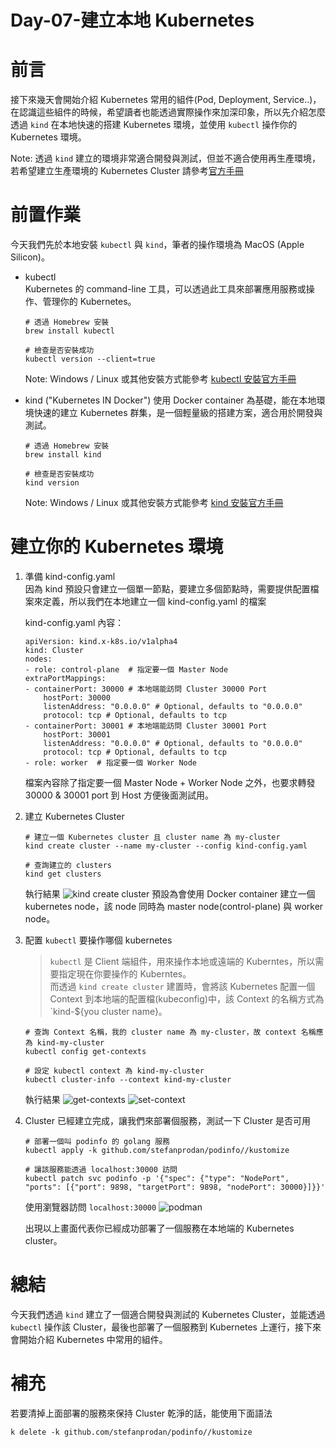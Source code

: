 # Day-07-建立本地 Kubernetes

# 前言
接下來幾天會開始介紹 Kubernetes 常用的組件(Pod, Deployment, Service..)，在認識這些組件的時候，希望讀者也能透過實際操作來加深印象，所以先介紹怎麼透過 `kind` 在本地快速的搭建 Kubernetes 環境，並使用 `kubectl` 操作你的 Kubernetes 環境。

Note: 
透過 `kind` 建立的環境非常適合開發與測試，但並不適合使用再生產環境，若希望建立生產環境的 Kubernetes Cluster 請參考[官方手冊]()

# 前置作業
今天我們先於本地安裝 `kubectl` 與 `kind`，筆者的操作環境為 MacOS (Apple Silicon)。
- kubectl    
  Kubernetes 的 command-line 工具，可以透過此工具來部署應用服務或操作、管理你的 Kubernetes。  
    ```
    # 透過 Homebrew 安裝
    brew install kubectl

    # 檢查是否安裝成功
    kubectl version --client=true
    ```
    Note: Windows / Linux 或其他安裝方式能參考 [kubectl 安裝官方手冊](https://kubernetes.io/zh-cn/docs/tasks/tools/)

- kind ("Kubernetes IN Docker")
    使用 Docker container 為基礎，能在本地環境快速的建立  Kubernetes 群集，是一個輕量級的搭建方案，適合用於開發與測試。
  ```
  # 透過 Homebrew 安裝
  brew install kind

  # 檢查是否安裝成功
  kind version
  ```
   Note: Windows / Linux 或其他安裝方式能參考 [kind 安裝官方手冊](https://kind.sigs.k8s.io/docs/user/quick-start/#installation)

# 建立你的 Kubernetes 環境
1. 準備 kind-config.yaml    
    因為 kind 預設只會建立一個單一節點，要建立多個節點時，需要提供配置檔案來定義，所以我們在本地建立一個 kind-config.yaml 的檔案

    kind-config.yaml 內容：
    ```
    apiVersion: kind.x-k8s.io/v1alpha4
    kind: Cluster
    nodes:
    - role: control-plane  # 指定要一個 Master Node
    extraPortMappings:
    - containerPort: 30000 # 本地端能訪問 Cluster 30000 Port
        hostPort: 30000
        listenAddress: "0.0.0.0" # Optional, defaults to "0.0.0.0"
        protocol: tcp # Optional, defaults to tcp
    - containerPort: 30001 # 本地端能訪問 Cluster 30001 Port
        hostPort: 30001
        listenAddress: "0.0.0.0" # Optional, defaults to "0.0.0.0"
        protocol: tcp # Optional, defaults to tcp
    - role: worker  # 指定要一個 Worker Node
    ```
    檔案內容除了指定要一個 Master Node + Worker Node 之外，也要求轉發 30000 & 30001 port 到 Host 方便後面測試用。
2. 建立 Kubernetes Cluster
    ```
    # 建立一個 Kubernetes cluster 且 cluster name 為 my-cluster
    kind create cluster --name my-cluster --config kind-config.yaml

    # 查詢建立的 clusters
    kind get clusters
    ```
    執行結果
    ![kind create cluster](https://cdn.staticaly.com/gh/YihongGao/picx-images-hosting@master/20230903/截圖-2023-09-05-上午2.34.29.9lq21h6p0u8.webp)
   預設為會使用 Docker container 建立一個 kubernetes node，該 node 同時為 master node(control-plane) 與 worker node。
3. 配置 `kubectl` 要操作哪個 kubernetes 
    >`kubectl` 是 Client 端組件，用來操作本地或遠端的 Kuberntes，所以需要指定現在你要操作的 Kuberntes。       
    而透過 `kind create cluster` 建置時，會將該 Kubernetes 配置一個 Context 到本地端的配置檔(kubeconfig)中，該 Context 的名稱方式為 `kind-${you cluster name}。

    ```
    # 查詢 Context 名稱，我的 cluster name 為 my-cluster，故 context 名稱應為 kind-my-cluster
    kubectl config get-contexts

    # 設定 kubectl context 為 kind-my-cluster
    kubectl cluster-info --context kind-my-cluster
    ```
    執行結果
    ![get-contexts](https://cdn.staticaly.com/gh/YihongGao/picx-images-hosting@master/20230903/截圖-2023-09-05-上午2.52.49-3.1zuriu1dkoyo.webp)
    ![set-context](https://cdn.staticaly.com/gh/YihongGao/picx-images-hosting@master/20230903/截圖-2023-09-05-上午2.57.38.5taa9tdepu80.webp)
    
4. Cluster 已經建立完成，讓我們來部署個服務，測試一下 Cluster 是否可用
    ```
    # 部署一個叫 podinfo 的 golang 服務
    kubectl apply -k github.com/stefanprodan/podinfo//kustomize

    # 讓該服務能透過 localhost:30000 訪問
    kubectl patch svc podinfo -p '{"spec": {"type": "NodePort", "ports": [{"port": 9898, "targetPort": 9898, "nodePort": 30000}]}}'
    ```
    使用瀏覽器訪問 `localhost:30000`
    ![podman](https://cdn.staticaly.com/gh/YihongGao/picx-images-hosting@master/20230903/截圖-2023-09-05-上午3.37.13.25123q1r5li8.webp)

    出現以上畫面代表你已經成功部署了一個服務在本地端的 Kubernetes cluster。

# 總結
今天我們透過 `kind` 建立了一個適合開發與測試的 Kubernetes Cluster，並能透過 `kubectl` 操作該 Cluster，最後也部署了一個服務到 Kubernetes 上運行，接下來會開始介紹 Kubernetes 中常用的組件。

# 補充
若要清掉上面部署的服務來保持 Cluster 乾淨的話，能使用下面語法
```
k delete -k github.com/stefanprodan/podinfo//kustomize
```
